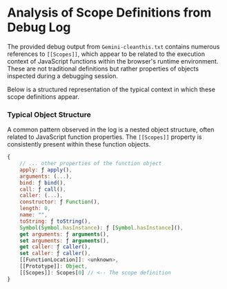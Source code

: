 # Analysis of Scope Definitions from Debug Log

The provided debug output from `Gemini-cleanthis.txt` contains numerous references to `[[Scopes]]`, which appear to be related to the execution context of JavaScript functions within the browser's runtime environment. These are not traditional definitions but rather properties of objects inspected during a debugging session.

Below is a structured representation of the typical context in which these scope definitions appear.

### Typical Object Structure

A common pattern observed in the log is a nested object structure, often related to JavaScript function properties. The `[[Scopes]]` property is consistently present within these function objects.

```javascript
{
    // ... other properties of the function object
    apply: ƒ apply(),
    arguments: (...),
    bind: ƒ bind(),
    call: ƒ call(),
    caller: (...),
    constructor: ƒ Function(),
    length: 0,
    name: "",
    toString: ƒ toString(),
    Symbol(Symbol.hasInstance): ƒ [Symbol.hasInstance](),
    get arguments: ƒ arguments(),
    set arguments: ƒ arguments(),
    get caller: ƒ caller(),
    set caller: ƒ caller(),
    [[FunctionLocation]]: <unknown>,
    [[Prototype]]: Object,
    [[Scopes]]: Scopes[0] // <-- The scope definition
}
